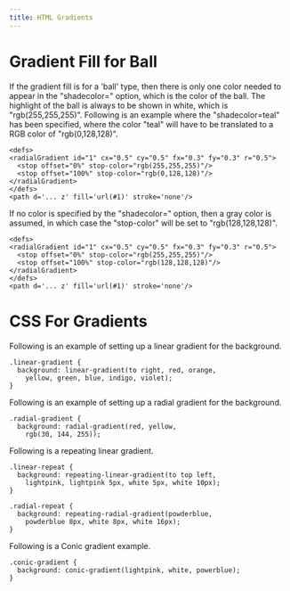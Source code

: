 ```yaml
---
title: HTML Gradients
---
```




# Gradient Fill for Ball

If the gradient fill is for a 'ball' type, then there is only one color needed
to appear in the "shadecolor=" option, which is the color of the ball. The highlight
of the ball is always to be shown in white, which is "rgb(255,255,255)". 
Following is an example where the "shadecolor=teal" has been specified, where
the color "teal" will have to be translated to a RGB color of "rgb(0,128,128)".

    <defs>
    <radialGradient id="1" cx="0.5" cy="0.5" fx="0.3" fy="0.3" r="0.5"> 
      <stop offset="0%" stop-color="rgb(255,255,255)"/> 
      <stop offset="100%" stop-color="rgb(0,128,128)"/> 
    </radialGradient>
    </defs>
    <path d='... z' fill='url(#1)' stroke='none'/>

If no color is specified by the "shadecolor=" option, then a gray color
is assumed, in which case the "stop-color" will be set to "rgb(128,128,128)".

    <defs>
    <radialGradient id="1" cx="0.5" cy="0.5" fx="0.3" fy="0.3" r="0.5"> 
      <stop offset="0%" stop-color="rgb(255,255,255)"/> 
      <stop offset="100%" stop-color="rgb(128,128,128)"/> 
    </radialGradient>
    </defs>
    <path d='... z' fill='url(#1)' stroke='none'/>



# CSS For Gradients

Following is an example of setting up a linear gradient
for the background.

    .linear-gradient {
      background: linear-gradient(to right, red, orange, 
        yellow, green, blue, indigo, violet);
    }
   
Following is an example of setting up a radial 
gradient for the background.

    .radial-gradient {
      background: radial-gradient(red, yellow, 
        rgb(30, 144, 255));

Following is a repeating linear gradient.

    .linear-repeat {
      background: repeating-linear-gradient(to top left,
        lightpink, lightpink 5px, white 5px, white 10px);
    }

    .radial-repeat {
      background: repeating-radial-gradient(powderblue,
        powderblue 8px, white 8px, white 16px);
    }

Following is a Conic gradient example.

    .conic-gradient {
      background: conic-gradient(lightpink, white, powerblue);
    }


